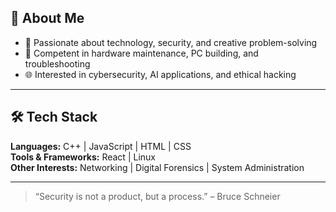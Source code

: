 ## 🧠 About Me
- 🧩 Passionate about technology, security, and creative problem-solving  
- 🧰 Competent in hardware maintenance, PC building, and troubleshooting  
- 🌐 Interested in cybersecurity, AI applications, and ethical hacking  
---
## 🛠️ Tech Stack

**Languages:** C++ | JavaScript | HTML | CSS  
**Tools & Frameworks:** React | Linux  
**Other Interests:** Networking | Digital Forensics | System Administration  

---
> “Security is not a product, but a process.” – Bruce Schneier
